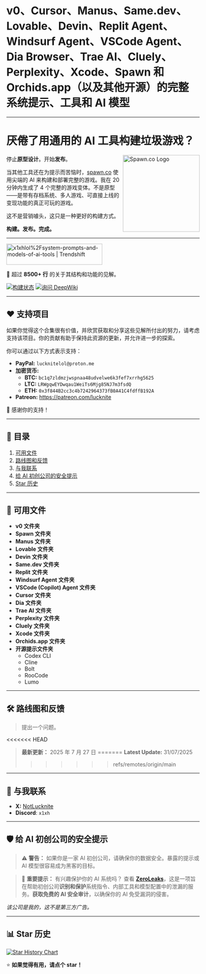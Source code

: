 # **v0、Cursor、Manus、Same.dev、Lovable、Devin、Replit Agent、Windsurf Agent、VSCode Agent、Dia Browser、Trae AI、Cluely、Perplexity、Xcode、Spawn 和 Orchids.app（以及其他开源）的完整系统提示、工具和 AI 模型**

---

# 厌倦了用通用的 AI 工具构建垃圾游戏？
<a href="https://spawn.co" target="_blank" rel="noopener noreferrer">
  <img width="200" height="200" alt="Spawn.co Logo" src="https://github.com/user-attachments/assets/669cef9b-eec1-4add-9a02-fb7e12602126" align="right" />
</a>

停止**原型设计**。开始**发布**。

当其他工具还在为提示而苦恼时，[spawn.co](https://www.spawn.co/) 使用尖端的 AI 来构建和部署完整的游戏。我在 20 分钟内生成了 4 个完整的游戏变体。不是原型——是带有存档系统、多人游戏、可直接上线的变现功能的真正可玩的游戏。

这不是营销噱头，这只是一种更好的构建方式。

**构建。发布。完成。**

---

<a href="https://trendshift.io/repositories/14084" target="_blank"><img src="https://trendshift.io/api/badge/repositories/14084" alt="x1xhlol%2Fsystem-prompts-and-models-of-ai-tools | Trendshift" style="width: 250px; height: 55px;" width="250" height="55"/></a>

📜 超过 **8500+ 行** 的关于其结构和功能的见解。

[![构建状态](https://app.cloudback.it/badge/x1xhlol/system-prompts-and-models-of-ai-tools)](https://cloudback.it)
[![询问 DeepWiki](https://deepwiki.com/badge.svg)](https://deepwiki.com/x1xhlol/system-prompts-and-models-of-ai-tools)

---

## ❤️ 支持项目

如果你觉得这个合集很有价值，并欣赏获取和分享这些见解所付出的努力，请考虑支持该项目。你的贡献有助于保持此资源的更新，并允许进一步的探索。

你可以通过以下方式表示支持：

- **PayPal:** `lucknitelol@proton.me`
- **加密货币:**
  - **BTC:** `bc1q7zldmzjwspnaa48udvelwe6k3fef7xrrhg5625`
  - **LTC:** `LRWgqwEYDwqau1WeiTs6Mjg85NJ7m3fsdQ`
  - **ETH:** `0x3f844B2cc3c4b7242964373fB0A41C4fdffB192A`
- **Patreon:** https://patreon.com/lucknite

🙏 感谢你的支持！


---

## 📑 目录

1. [可用文件](#-可用文件)
2. [路线图和反馈](#-路线图和反馈)
3. [与我联系](#-与我联系)
4. [给 AI 初创公司的安全提示](#%EF%B8%8F-给-AI-初创公司的安全提示)
5. [Star 历史](#-star-历史)

---

## 📂 可用文件

- **v0 文件夹**
- **Spawn 文件夹**
- **Manus 文件夹**
- **Lovable 文件夹**
- **Devin 文件夹**
- **Same.dev 文件夹**
- **Replit 文件夹**
- **Windsurf Agent 文件夹**
- **VSCode (Copilot) Agent 文件夹**
- **Cursor 文件夹**
- **Dia 文件夹**
- **Trae AI 文件夹**
- **Perplexity 文件夹**
- **Cluely 文件夹**
- **Xcode 文件夹**
- **Orchids.app 文件夹**
- **开源提示文件夹**
  - Codex CLI
  - Cline
  - Bolt
  - RooCode
  - Lumo

---

## 🛠 路线图和反馈

> 提出一个问题。

<<<<<<< HEAD
> **最新更新：** 2025 年 7 月 27 日
=======
> **Latest Update:** 31/07/2025
>>>>>>> refs/remotes/origin/main

---

## 🔗 与我联系

- **X:** [NotLucknite](https://x.com/NotLucknite)
- **Discord**: `x1xh`

---

## 🛡️ 给 AI 初创公司的安全提示

> ⚠️ **警告：** 如果你是一家 AI 初创公司，请确保你的数据安全。暴露的提示或 AI 模型很容易成为黑客的目标。

> 🔐 **重要提示：** 有兴趣保护你的 AI 系统吗？
> 查看 **[ZeroLeaks](https://zeroleaks.io/)**，这是一项旨在帮助初创公司**识别和保护**系统指令、内部工具和模型配置中的泄漏的服务。**获取免费的 AI 安全审计**，以确保你的 AI 免受漏洞的侵害。

*该公司是我的，这不是第三方广告。*

---

## 📊 Star 历史

<a href="https://www.star-history.com/#x1xhlol/system-prompts-and-models-of-ai-tools&Date">
  <picture>
    <source media="(prefers-color-scheme: dark)" srcset="https://api.star-history.com/svg?repos=x1xhlol/system-prompts-and-models-of-ai-tools&type=Date&theme=dark" />
    <source media="(prefers-color-scheme: light)" srcset="https://api.star-history.com/svg?repos=x1xhlol/system-prompts-and-models-of-ai-tools&type=Date" />
    <img alt="Star History Chart" src="https://api.star-history.com/svg?repos=x1xhlol/system-prompts-and-models-of-ai-tools&type=Date" />
  </picture>
</a>

⭐ **如果觉得有用，请点个 star！**